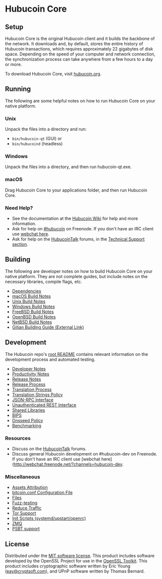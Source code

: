 Hubucoin Core
=============

Setup
---------------------
Hubucoin Core is the original Hubucoin client and it builds the backbone of the network. It downloads and, by default, stores the entire history of Hubucoin transactions, which requires approximately 22 gigabytes of disk space. Depending on the speed of your computer and network connection, the synchronization process can take anywhere from a few hours to a day or more.

To download Hubucoin Core, visit [hubucoin.org](https://hubucoin.org/).

Running
---------------------
The following are some helpful notes on how to run Hubucoin Core on your native platform.

### Unix

Unpack the files into a directory and run:

- `bin/hubucoin-qt` (GUI) or
- `bin/hubucoind` (headless)

### Windows

Unpack the files into a directory, and then run hubucoin-qt.exe.

### macOS

Drag Hubucoin Core to your applications folder, and then run Hubucoin Core.

### Need Help?

* See the documentation at the [Hubucoin Wiki](https://hubucoin.info/)
for help and more information.
* Ask for help on [#hubucoin](http://webchat.freenode.net?channels=hubucoin) on Freenode. If you don't have an IRC client use [webchat here](http://webchat.freenode.net?channels=hubucoin).
* Ask for help on the [HubucoinTalk](https://hubucointalk.io/) forums, in the [Technical Support section](https://hubucointalk.io/c/technical-support).

Building
---------------------
The following are developer notes on how to build Hubucoin Core on your native platform. They are not complete guides, but include notes on the necessary libraries, compile flags, etc.

- [Dependencies](dependencies.md)
- [macOS Build Notes](build-osx.md)
- [Unix Build Notes](build-unix.md)
- [Windows Build Notes](build-windows.md)
- [FreeBSD Build Notes](build-freebsd.md)
- [OpenBSD Build Notes](build-openbsd.md)
- [NetBSD Build Notes](build-netbsd.md)
- [Gitian Building Guide (External Link)](https://github.com/bitcoin-core/docs/blob/master/gitian-building.md)

Development
---------------------
The Hubucoin repo's [root README](/README.md) contains relevant information on the development process and automated testing.

- [Developer Notes](developer-notes.md)
- [Productivity Notes](productivity.md)
- [Release Notes](release-notes.md)
- [Release Process](release-process.md)
- [Translation Process](translation_process.md)
- [Translation Strings Policy](translation_strings_policy.md)
- [JSON-RPC Interface](JSON-RPC-interface.md)
- [Unauthenticated REST Interface](REST-interface.md)
- [Shared Libraries](shared-libraries.md)
- [BIPS](bips.md)
- [Dnsseed Policy](dnsseed-policy.md)
- [Benchmarking](benchmarking.md)

### Resources
* Discuss on the [HubucoinTalk](https://hubucointalk.io/) forums.
* Discuss general Hubucoin development on #hubucoin-dev on Freenode. If you don't have an IRC client use [webchat here](http://webchat.freenode.net/?channels=hubucoin-dev.

### Miscellaneous
- [Assets Attribution](assets-attribution.md)
- [bitcoin.conf Configuration File](bitcoin-conf.md)
- [Files](files.md)
- [Fuzz-testing](fuzzing.md)
- [Reduce Traffic](reduce-traffic.md)
- [Tor Support](tor.md)
- [Init Scripts (systemd/upstart/openrc)](init.md)
- [ZMQ](zmq.md)
- [PSBT support](psbt.md)

License
---------------------
Distributed under the [MIT software license](/COPYING).
This product includes software developed by the OpenSSL Project for use in the [OpenSSL Toolkit](https://www.openssl.org/). This product includes
cryptographic software written by Eric Young ([eay@cryptsoft.com](mailto:eay@cryptsoft.com)), and UPnP software written by Thomas Bernard.
